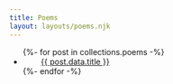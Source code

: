 ```yaml
---
title: Poems
layout: layouts/poems.njk
---
```


<ul id="collectionList" class="text-center mb-8 text-left text-xl w-7/12">
{%- for post in collections.poems -%}
  <li class=""><i style="margin-right:1rem;margin-left:1rem;color:#ff8c8c" class="fas fa-moon"></i><a href="{{ post.url | url }}">{{ post.data.title }}</a><i style="margin-right:1rem;margin-left:1rem;color:#ff8c8c" class="fas fa-moon"></i></li>
{%- endfor -%}
</ul>